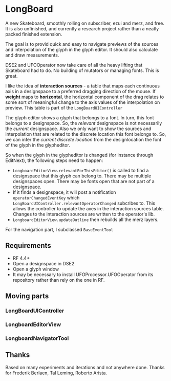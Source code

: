 # LongBoard

A new Skateboard, smoothly rolling on subscriber, ezui and merz, and free. It is also unfinished, and currently a research project rather than a neatly packed finished extension.

The goal is to provid quick and easy to navigate previews of the sources and interpolation of the glyph in the glyph editor. It should also calculate and draw measurements.

DSE2 and UFOOperator now take care of all the heavy lifting that Skateboard had to do. No building of mutators or managing fonts. This is great.

I like the idea of **interaction sources** - a table that maps each continuous axis in a designspace to a preferred dragging direction of the mouse. If **weight** maps to **horizontal**, the horizontal component of the drag relates to some sort of meaningful change to the axis values of the interpolation on preview. This table is part of the `LongBoardUIController`

The glyph editor shows a glyph that belongs to a font. In turn, this font belongs to a designspace. So, the *relevant* designspace is not necessarily the *current* designspace. Also we only want to show the sources and interpolation that are related to the discrete location this font belongs to. So, we can infer the *current discrete location* from the designlocation the font of the glyph in the glypheditor.

So when the glyph in the glypheditor is changed (for instance through EditNext), the following steps need to happen:
* `LongboardEditorView.relevantForThisEditor()` is called to find a designspace that this glyph can belong to. There may be multiple designspaces open. There may be fonts open that are not part of a designspace.
* If it finds a designspace, it will post a notification `operatorChangedEventKey` which `LongBoardUIController.relevantOperatorChanged` subcribes to. This allows the controller to update the axes in the interaction sources table. Changes to the interaction sources are written to the operator's lib.
* `LongboardEditorView.updateOutline` then rebuilds all the merz layers. 

 For the navigation part, I subclassed `BaseEventTool`


## Requirements

* RF 4.4+
* Open a designspace in DSE2
* Open a glyph window
* It may be necessary to install UFOProcessor.UFOOperator from its repository rather than rely on the one in RF. 

## Moving parts



### LongBoardUIController

### LongboardEditorView

### LongboardNavigatorTool

## Thanks

Based on many experiments and iterations and not anywhere done. Thanks for Frederik Berlaen, Tal Leming, Roberto Arista. 


